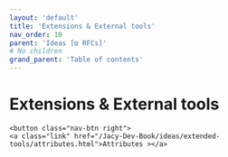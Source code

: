 ```yaml
---
layout: 'default'
title: 'Extensions & External tools'
nav_order: 10
parent: 'Ideas [α RFCs]'
# No children
grand_parent: 'Table of contents'
---
```


# Extensions & External tools
<div class="nav-btn-block">
    
    <button class="nav-btn right">
    <a class="link" href="/Jacy-Dev-Book/ideas/extended-tools/attributes.html">Attributes ></a>
</button>

</div>
